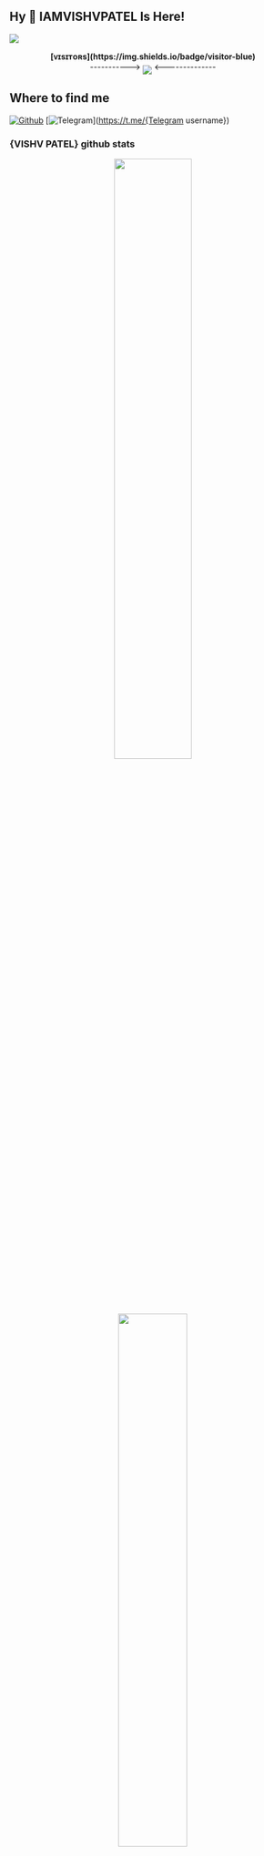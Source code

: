 ## Hy 👋 IAMVISHVPATEL Is Here!
[<img src="https://github.com/{iamvishvpatel}/{iamvishvpatel}/blob/master/resources/hr.gif"/>](https://github.com/{iamvishvpatel})
<p align="center">
    <b>[ᴠɪsɪᴛᴏʀs](https://img.shields.io/badge/visitor-blue)</b><br>
 ----------->    <img align="middle" src="https://profile-counter.glitch.me/{iamvishvpatel}/count.svg" />   <--------------
</p>

## Where to find me

[![Github](https://img.shields.io/badge/-Github-181717?style=for-the-badge&logo=Github&logoColor=white)](https://github.com/iamvishvpatel)
[![Telegram](https://img.shields.io/badge/Telegram-2CA5E0?style=for-the-badge&logo=telegram&logoColor=white)](https://t.me/{Telegram username})


### {VISHV PATEL} github stats 
<p align="center">
    <img
        width="52%"
        src="https://github-readme-stats.vercel.app/api?username={iamvishvpatel}&count_private=true&include_all_commits=true&show_icons=true&theme=tokyonight&custom_title=GitHub+Stats"
    />
    <img
        width="49%"
        src="https://github-readme-streak-stats.herokuapp.com?user={iamvishvpatel}&theme=tokyonight"
    />
</p>

<h3>
